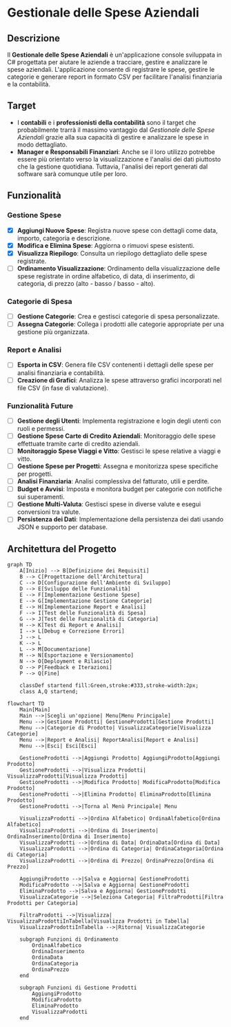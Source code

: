 # Gestionale delle Spese Aziendali

## Descrizione

Il **Gestionale delle Spese Aziendali** è un'applicazione console sviluppata in C# progettata per aiutare le aziende a tracciare, gestire e analizzare le spese aziendali. L'applicazione consente di registrare le spese, gestire le categorie e generare report in formato CSV per facilitare l'analisi finanziaria e la contabilità.

## Target

- I **contabili** e i **professionisti della contabilità** sono il target che probabilmente trarrà il massimo vantaggio dal _Gestionale delle Spese Aziendali_ grazie alla sua capacità di gestire e analizzare le spese in modo dettagliato.
- **Manager e Responsabili Finanziari**: Anche se il loro utilizzo potrebbe essere più orientato verso la visualizzazione e l'analisi dei dati piuttosto che la gestione quotidiana. Tuttavia, l'analisi dei report generati dal software sarà comunque utile per loro.

## Funzionalità

### Gestione Spese

- [x] **Aggiungi Nuove Spese**: Registra nuove spese con dettagli come data, importo, categoria e descrizione.
- [x] **Modifica e Elimina Spese**: Aggiorna o rimuovi spese esistenti.
- [x] **Visualizza Riepilogo**: Consulta un riepilogo dettagliato delle spese registrate.
- [ ] **Ordinamento Visualizzazione**: Ordinamento della visualizzazione delle spese registrate in ordine alfabetico, di data, di inserimento, di categoria, di prezzo (alto - basso / basso - alto).

### Categorie di Spesa

- [ ] **Gestione Categorie**: Crea e gestisci categorie di spesa personalizzate.
- [ ] **Assegna Categorie**: Collega i prodotti alle categorie appropriate per una gestione più organizzata.

### Report e Analisi

- [ ] **Esporta in CSV**: Genera file CSV contenenti i dettagli delle spese per analisi finanziaria e contabilità.
- [ ] **Creazione di Grafici**: Analizza le spese attraverso grafici incorporati nel file CSV (in fase di valutazione).

### Funzionalità Future

- [ ] **Gestione degli Utenti**: Implementa registrazione e login degli utenti con ruoli e permessi.
- [ ] **Gestione Spese Carte di Credito Aziendali**: Monitoraggio delle spese effettuate tramite carte di credito aziendali.
- [ ] **Monitoraggio Spese Viaggi e Vitto**: Gestisci le spese relative a viaggi e vitto.
- [ ] **Gestione Spese per Progetti**: Assegna e monitorizza spese specifiche per progetti.
- [ ] **Analisi Finanziaria**: Analisi complessiva del fatturato, utili e perdite.
- [ ] **Budget e Avvisi**: Imposta e monitora budget per categorie con notifiche sui superamenti.
- [ ] **Gestione Multi-Valuta**: Gestisci spese in diverse valute e esegui conversioni tra valute.
- [ ] **Persistenza dei Dati**: Implementazione della persistenza dei dati usando JSON e supporto per database.

## Architettura del Progetto

```mermaid
graph TD
    A[Inizio] --> B[Definizione dei Requisiti]
    B --> C[Progettazione dell'Architettura]
    C --> D[Configurazione dell'Ambiente di Sviluppo]
    D --> E[Sviluppo delle Funzionalità]
    E --> F[Implementazione Gestione Spese]
    E --> G[Implementazione Gestione Categorie]
    E --> H[Implementazione Report e Analisi]
    F --> I[Test delle Funzionalità di Spesa]
    G --> J[Test delle Funzionalità di Categoria]
    H --> K[Test di Report e Analisi]
    I --> L[Debug e Correzione Errori]
    J --> L
    K --> L
    L --> M[Documentazione]
    M --> N[Esportazione e Versionamento]
    N --> O[Deployment e Rilascio]
    O --> P[Feedback e Iterazioni]
    P --> Q[Fine]

    classDef startend fill:Green,stroke:#333,stroke-width:2px;
    class A,Q startend;
```

```mermaid
flowchart TD
    Main[Main]
    Main -->|Scegli un'opzione| Menu[Menu Principale]
    Menu -->|Gestione Prodotti| GestioneProdotti[Gestione Prodotti]
    Menu -->|Categorie di Prodotto| VisualizzaCategorie[Visualizza Categorie]
    Menu -->|Report e Analisi| ReportAnalisi[Report e Analisi]
    Menu -->|Esci| Esci[Esci]

    GestioneProdotti -->|Aggiungi Prodotto| AggiungiProdotto[Aggiungi Prodotto]
    GestioneProdotti -->|Visualizza Prodotti| VisualizzaProdotti[Visualizza Prodotti]
    GestioneProdotti -->|Modifica Prodotto| ModificaProdotto[Modifica Prodotto]
    GestioneProdotti -->|Elimina Prodotto| EliminaProdotto[Elimina Prodotto]
    GestioneProdotti -->|Torna al Menù Principale| Menu

    VisualizzaProdotti -->|Ordina Alfabetico| OrdinaAlfabetico[Ordina Alfabetico]
    VisualizzaProdotti -->|Ordina di Inserimento| OrdinaInserimento[Ordina di Inserimento]
    VisualizzaProdotti -->|Ordina di Data| OrdinaData[Ordina di Data]
    VisualizzaProdotti -->|Ordina di Categoria| OrdinaCategoria[Ordina di Categoria]
    VisualizzaProdotti -->|Ordina di Prezzo| OrdinaPrezzo[Ordina di Prezzo]

    AggiungiProdotto -->|Salva e Aggiorna| GestioneProdotti
    ModificaProdotto -->|Salva e Aggiorna| GestioneProdotti
    EliminaProdotto -->|Salva e Aggiorna| GestioneProdotti
    VisualizzaCategorie -->|Seleziona Categoria| FiltraProdotti[Filtra Prodotti per Categoria]

    FiltraProdotti -->|Visualizza| VisualizzaProdottiInTabella[Visualizza Prodotti in Tabella]
    VisualizzaProdottiInTabella -->|Ritorna| VisualizzaCategorie

    subgraph Funzioni di Ordinamento
        OrdinaAlfabetico
        OrdinaInserimento
        OrdinaData
        OrdinaCategoria
        OrdinaPrezzo
    end

    subgraph Funzioni di Gestione Prodotti
        AggiungiProdotto
        ModificaProdotto
        EliminaProdotto
        VisualizzaProdotti
    end
```